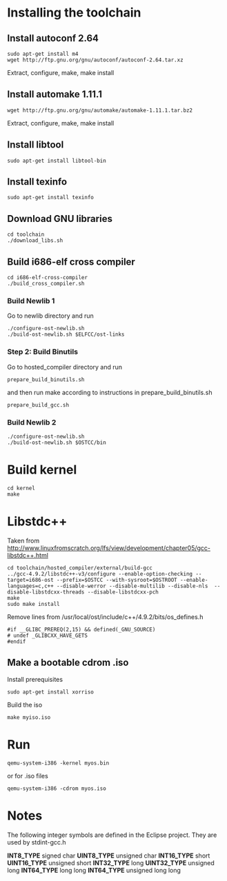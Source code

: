 # Installing the toolchain

## Install autoconf 2.64

	sudo apt-get install m4
	wget http://ftp.gnu.org/gnu/autoconf/autoconf-2.64.tar.xz

Extract, configure, make, make install

## Install automake 1.11.1

	wget http://ftp.gnu.org/gnu/automake/automake-1.11.1.tar.bz2

Extract, configure, make, make install

## Install libtool

	sudo apt-get install libtool-bin

## Install texinfo

	sudo apt-get install texinfo

## Download GNU libraries

	cd toolchain
	./download_libs.sh

## Build i686-elf cross compiler

	cd i686-elf-cross-compiler
	./build_cross_compiler.sh

### Build Newlib 1

Go to newlib directory and run

	./configure-ost-newlib.sh
	./build-ost-newlib.sh $ELFCC/ost-links

### Step 2: Build Binutils

Go to hosted_compiler directory and run

	prepare_build_binutils.sh

and then run make according to instructions in prepare_build_binutils.sh

	prepare_build_gcc.sh


### Build Newlib 2

	./configure-ost-newlib.sh
	./build-ost-newlib.sh $OSTCC/bin

# Build kernel

	cd kernel
	make



# Libstdc++

Taken from http://www.linuxfromscratch.org/lfs/view/development/chapter05/gcc-libstdc++.html

	cd toolchain/hosted_compiler/external/build-gcc
	../gcc-4.9.2/libstdc++-v3/configure --enable-option-checking --target=i686-ost --prefix=$OSTCC --with-sysroot=$OSTROOT --enable-languages=c,c++ --disable-werror --disable-multilib --disable-nls  --disable-libstdcxx-threads --disable-libstdcxx-pch
	make
	sudo make install

Remove lines from /usr/local/ost/include/c++/4.9.2/bits/os_defines.h

	#if __GLIBC_PREREQ(2,15) && defined(_GNU_SOURCE)
	# undef _GLIBCXX_HAVE_GETS
	#endif



## Make a bootable cdrom .iso

Install prerequisites

	sudo apt-get install xorriso

Build the iso

	make myiso.iso

# Run

	qemu-system-i386 -kernel myos.bin

or for .iso files

	qemu-system-i386 -cdrom myos.iso


# Notes

The following integer symbols are defined in the Eclipse project.
They are used by stdint-gcc.h

__INT8_TYPE__ signed char
__UINT8_TYPE__ unsigned char
__INT16_TYPE__ short
__UINT16_TYPE__ unsigned short
__INT32_TYPE__ long
__UINT32_TYPE__ unsigned long
__INT64_TYPE__ long long
__INT64_TYPE__ unsigned long long

